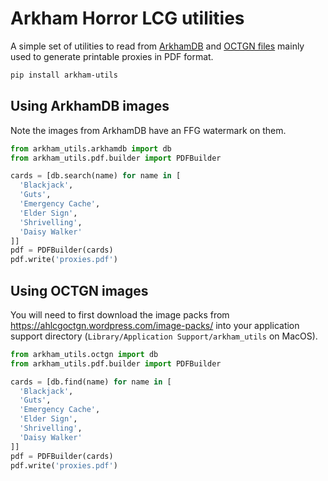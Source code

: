 # Arkham Horror LCG utilities

A simple set of utilities to read from [ArkhamDB](https://arkhamdb.com/) and [OCTGN files](https://github.com/GeckoTH/arkham-horror) mainly used to generate printable proxies in PDF format.

```sh
pip install arkham-utils
```

## Using ArkhamDB images

Note the images from ArkhamDB have an FFG watermark on them.

```py
from arkham_utils.arkhamdb import db
from arkham_utils.pdf.builder import PDFBuilder

cards = [db.search(name) for name in [
  'Blackjack',
  'Guts',
  'Emergency Cache',
  'Elder Sign',
  'Shrivelling',
  'Daisy Walker'
]]
pdf = PDFBuilder(cards)
pdf.write('proxies.pdf')
```

## Using OCTGN images

You will need to first download the image packs from <https://ahlcgoctgn.wordpress.com/image-packs/> into your application support directory (`Library/Application Support/arkham_utils` on MacOS).

```py
from arkham_utils.octgn import db
from arkham_utils.pdf.builder import PDFBuilder

cards = [db.find(name) for name in [
  'Blackjack',
  'Guts',
  'Emergency Cache',
  'Elder Sign',
  'Shrivelling',
  'Daisy Walker'
]]
pdf = PDFBuilder(cards)
pdf.write('proxies.pdf')
```
